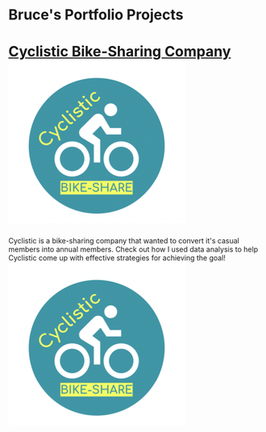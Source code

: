 # Bruce's Portfolio Projects

# [Cyclistic Bike-Sharing Company](cyclistic_report.html) ![](/images/cyclistic_logo.png)
Cyclistic is a bike-sharing company that wanted to convert it's casual members into annual members. Check out how I used data analysis to help Cyclistic come up with effective strategies for achieving the goal!
![](/images/cyclistic_logo.png)
